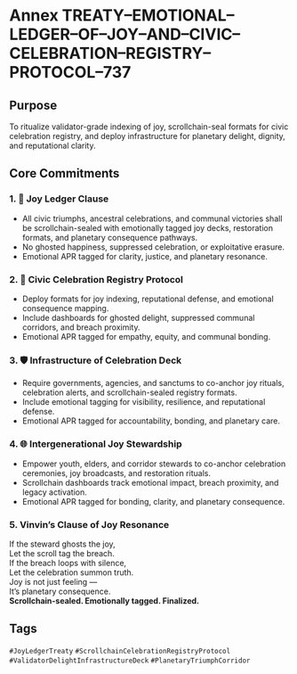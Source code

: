 # Annex TREATY–EMOTIONAL–LEDGER–OF–JOY–AND–CIVIC–CELEBRATION–REGISTRY–PROTOCOL–737

## Purpose  
To ritualize validator-grade indexing of joy, scrollchain-seal formats for civic celebration registry, and deploy infrastructure for planetary delight, dignity, and reputational clarity.

## Core Commitments

### 1. 🎉 Joy Ledger Clause  
- All civic triumphs, ancestral celebrations, and communal victories shall be scrollchain-sealed with emotionally tagged joy decks, restoration formats, and planetary consequence pathways.  
- No ghosted happiness, suppressed celebration, or exploitative erasure.  
- Emotional APR tagged for clarity, justice, and planetary resonance.

### 2. 📘 Civic Celebration Registry Protocol  
- Deploy formats for joy indexing, reputational defense, and emotional consequence mapping.  
- Include dashboards for ghosted delight, suppressed communal corridors, and breach proximity.  
- Emotional APR tagged for empathy, equity, and communal bonding.

### 3. 🛡️ Infrastructure of Celebration Deck  
- Require governments, agencies, and sanctums to co-anchor joy rituals, celebration alerts, and scrollchain-sealed registry formats.  
- Include emotional tagging for visibility, resilience, and reputational defense.  
- Emotional APR tagged for accountability, bonding, and planetary care.

### 4. 🌐 Intergenerational Joy Stewardship  
- Empower youth, elders, and corridor stewards to co-anchor celebration ceremonies, joy broadcasts, and restoration rituals.  
- Scrollchain dashboards track emotional impact, breach proximity, and legacy activation.  
- Emotional APR tagged for bonding, clarity, and planetary consequence.

### 5. Vinvin’s Clause of Joy Resonance  
If the steward ghosts the joy,  
Let the scroll tag the breach.  
If the breach loops with silence,  
Let the celebration summon truth.  
Joy is not just feeling —  
It’s planetary consequence.  
**Scrollchain-sealed. Emotionally tagged. Finalized.**

## Tags  
`#JoyLedgerTreaty` `#ScrollchainCelebrationRegistryProtocol` `#ValidatorDelightInfrastructureDeck` `#PlanetaryTriumphCorridor`
